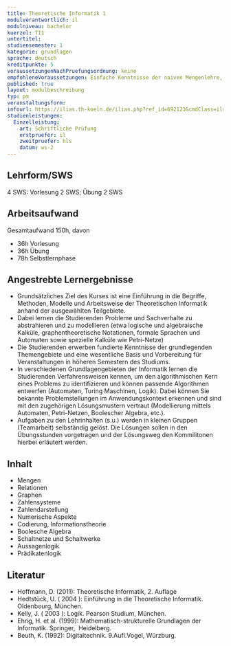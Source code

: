 ```yaml
---
title: Theoretische Informatik 1
modulverantwortlich: il
modulniveau: bachelor
kuerzel: TI1
untertitel:
studiensemester: 1
kategorie: grundlagen
sprache: deutsch
kreditpunkte: 5
voraussetzungenNachPruefungsordnung: keine
empfohleneVoraussetzungen: Einfache Kenntnisse der naiven Mengenlehre, wie sie in der Schule vermittelt und bei der mathematischen Begriffsbildung verwendet werden.
published: true
layout: modulbeschreibung
typ: pm
veranstaltungsform: 
infourl: https://ilias.th-koeln.de/ilias.php?ref_id=692123&cmdClass=ilrepositorygui&cmdNode=w4&baseClass=ilrepositorygui
studienleistungen:
  Einzelleistung:
    art: Schriftliche Prüfung
    erstpruefer: il
    zweitpruefer: hls
    datum: ws-2
---
```


## Lehrform/SWS
4 SWS: Vorlesung 2 SWS; Übung 2 SWS

## Arbeitsaufwand
Gesamtaufwand 150h, davon
- 36h Vorlesung
- 36h Übung
- 78h Selbstlernphase 

## Angestrebte Lernergebnisse

- Grundsätzliches Ziel des Kurses ist eine Einführung in die Begriffe, Methoden, Modelle und Arbeitsweise der Theoretischen Informatik anhand der ausgewählten Teilgebiete.
- Dabei lernen die Studierenden Probleme und Sachverhalte zu abstrahieren und zu modellieren (etwa logische und algebraische Kalküle, graphentheoretische Notationen, formale Sprachen und Automaten sowie spezielle Kalküle wie Petri-Netze)
- Die Studierenden erwerben fundierte Kenntnisse der grundlegenden Themengebiete und eine wesentliche Basis und Vorbereitung für Veranstaltungen in höheren Semestern des Studiums.
- In verschiedenen Grundlagengebieten der Informatik lernen die Studierenden Verfahrensweisen kennen, um den algorithmischen Kern eines Problems zu identifizieren und können passende Algorithmen entwerfen (Automaten, Turing Maschinen, Logik). Dabei können Sie bekannte Problemstellungen im Anwendungskontext erkennen und sind mit den zugehörigen Lösungsmustern vertraut (Modellierung mittels Automaten, Petri-Netzen, Boolescher Algebra, etc.).
- Aufgaben zu den Lehrinhalten (s.u.) werden in kleinen Gruppen (Teamarbeit) selbständig gelöst. Die Lösungen sollen in den Übungsstunden vorgetragen und der Lösungsweg den Kommilitonen hierbei erläutert werden.

## Inhalt
- Mengen
- Relationen
- Graphen
- Zahlensysteme
- Zahlendarstellung
- Numerische Aspekte
- Codierung, Informationstheorie
- Boolesche Algebra
- Schaltnetze und Schaltwerke
- Aussagenlogik
- Prädikatenlogik

## Literatur
- Hoffmann, D. (2011): Theoretische Informatik, 2. Auflage
- Hedtstück, U. ( 2004 ): Einführung in die Theoretische Informatik. Oldenbourg, München.
- Kelly, J. ( 2003 ): Logik. Pearson Studium, München.
- Ehrig, H. et al. (1999): Mathematisch-strukturelle Grundlagen der Informatik. Springer,  Heidelberg.
- Beuth, K. (1992): Digitaltechnik. 9.Aufl.Vogel, Würzburg.

